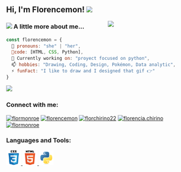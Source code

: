 <h2> Hi, I'm Florencemon! <img src="https://media.giphy.com/media/mGcNjsfWAjY5AEZNw6/giphy.gif" width="50"></h2>

<img align='right' src="https://media0.giphy.com/media/A89afiY5XmUN9pkRQK/giphy.gif?cid=790b76112585692138d014cb27e6dc1b6e9de5ddd01c6770&rid=giphy.gif&ct=s" width="230">

### <img src="https://media.giphy.com/media/VgCDAzcKvsR6OM0uWg/giphy.gif" width="50"> A little more about me...  

```javascript
const florencemon = {
  🔭 pronouns: "she" | "her",
  🌱code: [HTML, CSS, Python],
  💬 Currently working on: "proyect focused on python",
  📫 hobbies: "Drawing, Coding, Design, Pokémon, Data analytic",
  ⚡ funFact: "I like to draw and I designed that gif 👉"
}


```
<img src="https://media.giphy.com/media/WUlplcMpOCEmTGBtBW/giphy.gif" width="30">


<h3 align="left">Connect with me:</h3>
<p align="left">
<a href="https://codepen.io/flormonroe" target="blank"><img align="center" src="https://raw.githubusercontent.com/rahuldkjain/github-profile-readme-generator/master/src/images/icons/Social/codepen.svg" alt="flormonroe" height="30" width="40" /></a>
<a href="https://dev.to/florencemon" target="blank"><img align="center" src="https://raw.githubusercontent.com/rahuldkjain/github-profile-readme-generator/master/src/images/icons/Social/devto.svg" alt="florencemon" height="30" width="40" /></a>
<a href="https://twitter.com/florchirino22" target="blank"><img align="center" src="https://raw.githubusercontent.com/rahuldkjain/github-profile-readme-generator/master/src/images/icons/Social/twitter.svg" alt="florchirino22" height="30" width="40" /></a>
<a href="https://linkedin.com/in/florencia.chirino" target="blank"><img align="center" src="https://raw.githubusercontent.com/rahuldkjain/github-profile-readme-generator/master/src/images/icons/Social/linked-in-alt.svg" alt="florencia.chirino" height="30" width="40" /></a>
<a href="https://discord.gg/flormonroe" target="blank"><img align="center" src="https://raw.githubusercontent.com/rahuldkjain/github-profile-readme-generator/master/src/images/icons/Social/discord.svg" alt="flormonroe" height="30" width="40" /></a>
</p>

<h3 align="left">Languages and Tools:</h3>
<p align="left"> <a href="https://www.w3schools.com/css/" target="_blank" rel="noreferrer"> <img src="https://raw.githubusercontent.com/devicons/devicon/master/icons/css3/css3-original-wordmark.svg" alt="css3" width="40" height="40"/> </a> <a href="https://www.w3.org/html/" target="_blank" rel="noreferrer"> <img src="https://raw.githubusercontent.com/devicons/devicon/master/icons/html5/html5-original-wordmark.svg" alt="html5" width="40" height="40"/> </a> <a href="https://www.python.org" target="_blank" rel="noreferrer"> <img src="https://raw.githubusercontent.com/devicons/devicon/master/icons/python/python-original.svg" alt="python" width="40" height="40"/> </a> </p>

